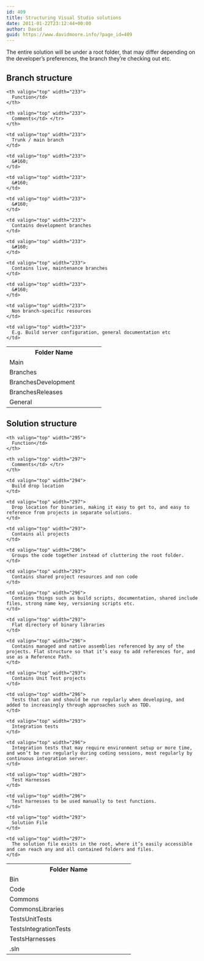 ```yaml
---
id: 409
title: Structuring Visual Studio solutions
date: 2011-01-22T23:12:44+00:00
author: David
guid: https://www.davidmoore.info/?page_id=409
---
```

The entire solution will be under a root folder, that may differ depending on the developer’s preferences, the branch they’re checking out etc.

## Branch structure

<table border="0" cellspacing="0" cellpadding="2" width="100%">
  <tr>
    <th valign="top" width="233">
      Folder Name</td>
    </th>
    
    <th valign="top" width="233">
      Function</td>
    </th>
    
    <th valign="top" width="233">
      Comments</td> </tr>
    </th>
  </tr>
  
  <tr>
    <td valign="top" width="233">
      Main
    </td>
    
    <td valign="top" width="233">
      Trunk / main branch
    </td>
    
    <td valign="top" width="233">
      &#160;
    </td>
  </tr>
  
  <tr>
    <td valign="top" width="233">
      Branches
    </td>
    
    <td valign="top" width="233">
      &#160;
    </td>
    
    <td valign="top" width="233">
      &#160;
    </td>
  </tr>
  
  <tr>
    <td valign="top" width="233">
      BranchesDevelopment
    </td>
    
    <td valign="top" width="233">
      Contains development branches
    </td>
    
    <td valign="top" width="233">
      &#160;
    </td>
  </tr>
  
  <tr>
    <td valign="top" width="233">
      BranchesReleases
    </td>
    
    <td valign="top" width="233">
      Contains live, maintenance branches
    </td>
    
    <td valign="top" width="233">
      &#160;
    </td>
  </tr>
  
  <tr>
    <td valign="top" width="233">
      General
    </td>
    
    <td valign="top" width="233">
      Non branch-specific resources
    </td>
    
    <td valign="top" width="233">
      E.g. Build server configuration, general documentation etc
    </td>
  </tr>
</table>

## Solution structure

<table border="0" cellspacing="0" cellpadding="2" width="100%">
  <tr>
    <th valign="top" width="304">
      Folder Name</td>
    </th>
    
    <th valign="top" width="295">
      Function</td>
    </th>
    
    <th valign="top" width="297">
      Comments</td> </tr>
    </th>
  </tr>
  
  <tr>
    <td valign="top" width="306">
      Bin
    </td>
    
    <td valign="top" width="294">
      Build drop location
    </td>
    
    <td valign="top" width="297">
      Drop location for binaries, making it easy to get to, and easy to reference from projects in separate solutions.
    </td>
  </tr>
  
  <tr>
    <td valign="top" width="308">
      Code
    </td>
    
    <td valign="top" width="293">
      Contains all projects
    </td>
    
    <td valign="top" width="296">
      Groups the code together instead of cluttering the root folder.
    </td>
  </tr>
  
  <tr>
    <td valign="top" width="309">
      Commons
    </td>
    
    <td valign="top" width="293">
      Contains shared project resources and non code
    </td>
    
    <td valign="top" width="296">
      Contains things such as build scripts, documentation, shared include files, strong name key, versioning scripts etc.
    </td>
  </tr>
  
  <tr>
    <td valign="top" width="310">
      CommonsLibraries
    </td>
    
    <td valign="top" width="293">
      Flat directory of binary libraries
    </td>
    
    <td valign="top" width="296">
      Contains managed and native assemblies referenced by any of the projects. Flat structure so that it’s easy to add references for, and use as a Reference Path.
    </td>
  </tr>
  
  <tr>
    <td valign="top" width="310">
      TestsUnitTests
    </td>
    
    <td valign="top" width="293">
      Contains Unit Test projects
    </td>
    
    <td valign="top" width="296">
      Tests that can and should be run regularly when developing, and added to increasingly through approaches such as TDD.
    </td>
  </tr>
  
  <tr>
    <td valign="top" width="310">
      TestsIntegrationTests
    </td>
    
    <td valign="top" width="293">
      Integration tests
    </td>
    
    <td valign="top" width="296">
      Integration tests that may require environment setup or more time, and won’t be run regularly during coding sessions, most regularly by continuous integration server.
    </td>
  </tr>
  
  <tr>
    <td valign="top" width="310">
      TestsHarnesses
    </td>
    
    <td valign="top" width="293">
      Test Harnesses
    </td>
    
    <td valign="top" width="296">
      Test harnesses to be used manually to test functions.
    </td>
  </tr>
  
  <tr>
    <td valign="top" width="310">
      <Solution>.sln
    </td>
    
    <td valign="top" width="293">
      Solution File
    </td>
    
    <td valign="top" width="297">
      The solution file exists in the root, where it’s easily accessible and can reach any and all contained folders and files.
    </td>
  </tr>
</table>